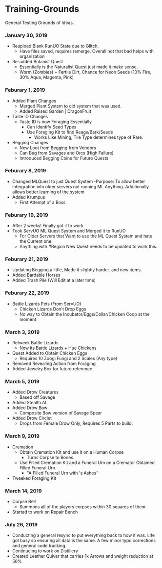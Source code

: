# Training-Grounds
General Testing Grounds of Ideas.

### January 30, 2019
- Reupload Blank RunUO State due to Glitch.
  - Have files saved, requires remerge. Overall not that bad helps with organization
- Re-added Botanist Quest
  - Essentially is the Naturalist Quest just made it make sense. 
  - Worm (Zombies) + Fertile Dirt, Chance for Neon Seeds (10% Fire, 30% Aqua, Magenta, Pink)

### Feburary 1, 2019
- Added Plant Changes
  - Merged Plant System to old system that was used.
  - Added Raised Garden | DragonFruit
- Taste ID Changes  
  - Taste ID is now Foraging Essentially
    - Can Identify Seed Types
	- Use Foraging Kit to find Reags/Bark/Seeds
	  - Works Like Mining, Tile Type determines type of Rare.
- Begging Changes
  - New Loot from Begging from Vendors
  - Can Beg from Savages and Orcs (High Failure)
  - Introduced Begging Coins for Future Quests
  
### Feburary 8, 2019
- Changed MLQuest to just Quest System
	-Purpose: To allow better intergration into older servers not running ML Anything. Additionally allows better learning of the system
- Added Krumpus
  - First Attempt of a Boss.
  
### Feburary 19, 2019
- After 2 weeks! Finally got it to work
- Took ServUO ML Quest System and Merged it to RunUO
	- For Older Servers that Want to use the ML Quest System and hate the Current one.
	- Anything with #Region New Quest needs to be updated to work this. 
	
### Feburary 21, 2019
- Updating Begging a little, Made it slightly harder. and new items.
- Added Bardable Horses
- Added Trash Pile (Will Edit at a later time) 

### Feburary 22, 2019
- Battle Lizards Pets (From ServUO)
	- Chicken Lizards Don't Drop Eggs
	- No way to Obtain the Incubator/Eggs/Collar/Chicken Coop at the moment

### March 3, 2019
- Retweek Battle Lizards
	- Now its Battle Lizards + Hue Chickens
- Quest Added to Obtain Chicken Eggs
	- Requires 10 Zoogi Fungi and 2 Scales (Any  type)
- Removed Revealing Action from Foraging
- Added Jewelry Box for future reference

### March 5, 2019
- Added Drow Creatures
	- Based off Savage 
- Added Stealth AI
- Added Drow Bow
	- Composite Bow version of Savage Spear
- Added Drow Circlet
	- Drops from Female Drow Only, Requires 5 Parts to build.
	
### March 9, 2019
- Cremation
	- Obtain Cremation Kit and use it on a Human Corpse
		- Turns Corpse to Bones.
	- Use Filled Cremation Kit and a Funeral Urn on a Cremator Obtained Filled Funeral Urn.
		- "A Filled Funeral Urn with <NAME>'s Ashes"
- Tweeked Foraging Kit

### March 14, 2019
- Corpse Bell
	- Summons all of the players corpses within 30 squares of them
- Started to work on Repair Bench

### July 26, 2019
- Conducting a general resync to put everything back to how it was. Life got busy so ensuring all data is the same. A few minor typo corrections and general code tracking. 
- Continueing to work on Distillery
- Created Leather Quiver that carries 1k Arrows and weight reduction at 50%
